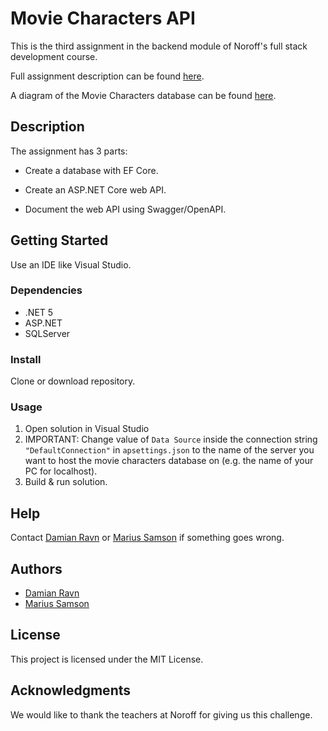 # Movie Characters API

This is the third assignment in the backend module of Noroff's full stack development course.

Full assignment description can be found [here](https://github.com/DamianRavn/Assignment7-Web-Server-Development-in-ASP.NET-Core/blob/main/Project/Assignment%203_CSharp_Web_API_creation_in_ASP.NET_Core.pdf).

A diagram of the Movie Characters database can be found [here](https://github.com/DamianRavn/Assignment7-Web-Server-Development-in-ASP.NET-Core/blob/main/Project/MovieCharactersDb_diagram).

## Description

The assignment has 3 parts:

- Create a database with EF Core.

- Create an ASP.NET Core web API.

- Document the web API using Swagger/OpenAPI.

## Getting Started

Use an IDE like Visual Studio.

### Dependencies

- .NET 5
- ASP.NET
- SQLServer

### Install

Clone or download repository.

### Usage

1. Open solution in Visual Studio
2. IMPORTANT: Change value of `Data Source` inside the connection string `"DefaultConnection"` in `apsettings.json` to the name of the server you want to host the movie characters database on (e.g. the name of your PC for localhost).
3. Build & run solution.

## Help

Contact [Damian Ravn](https://github.com/DamianRavn) or [Marius Samson](https://github.com/Maxius0) if something goes wrong.

## Authors

- [Damian Ravn](https://github.com/DamianRavn)
- [Marius Samson](https://github.com/Maxius0)

## License

This project is licensed under the MIT License.

## Acknowledgments

We would like to thank the teachers at Noroff for giving us this challenge.

